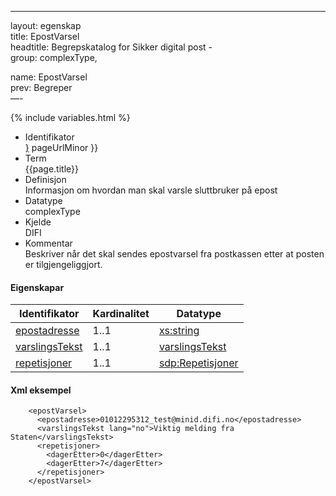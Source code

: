 -----

layout: egenskap  
title: EpostVarsel  
headtitle: Begrepskatalog for Sikker digital post -  
group: complexType,

name: EpostVarsel  
prev: Begreper  
—-

{% include variables.html %}

  - Identifikator  
    <span style="{ pageUrlMinor ;">[}]({{)</span> pageUrlMinor }}
  - Term  
    {{page.title}}
  - Definisjon  
    Informasjon om hvordan man skal varsle sluttbruker på epost
  - Datatype  
    complexType
  - Kjelde  
    DIFI
  - Kommentar  
    Beskriver når det skal sendes epostvarsel fra postkassen etter at
    posten er tilgjengeliggjort.

#### Eigenskapar

| Identifikator                            | Kardinalitet | Datatype                                              |
| ---------------------------------------- | ------------ | ----------------------------------------------------- |
| [epostadresse](/Felles/epostadresse)     | 1..1         | [xs:string](http://www.w3.org/TR/xmlschema-2/#string) |
| [varslingsTekst](/Felles/varslingsTekst) | 1..1         | [varslingsTekst](/Felles/varslingsTekst)              |
| [repetisjoner](Repetisjoner)             | 1..1         | [sdp:Repetisjoner](Repetisjoner)                      |

#### Xml eksempel

``` brush: xml; toolbar: false
    <epostVarsel>
      <epostadresse>01012295312_test@minid.difi.no</epostadresse>
      <varslingsTekst lang="no">Viktig melding fra Staten</varslingsTekst>
      <repetisjoner>
        <dagerEtter>0</dagerEtter>
        <dagerEtter>7</dagerEtter>
      </repetisjoner>
    </epostVarsel>

 
```
